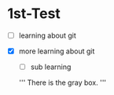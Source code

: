 # 1st-Test
- [ ] learning about git
- [x] more learning about git
  - [ ] sub learning
  
  '''
  There is the gray box.
  '''

